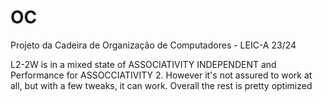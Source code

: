 # OC
Projeto da Cadeira de Organização de Computadores - LEIC-A 23/24

L2-2W is in a mixed state of ASSOCIATIVITY INDEPENDENT and Performance for ASSOCCIATIVITY 2. However it's not assured to work at all, but with a few tweaks, it can work. Overall the rest is pretty optimized 
